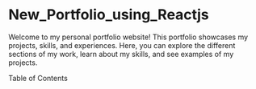 # New_Portfolio_using_Reactjs 

Welcome to my personal portfolio website! This portfolio showcases my projects, skills, and experiences. Here, you can explore the different sections of my work, learn about my skills, and see examples of my projects.

Table of Contents
